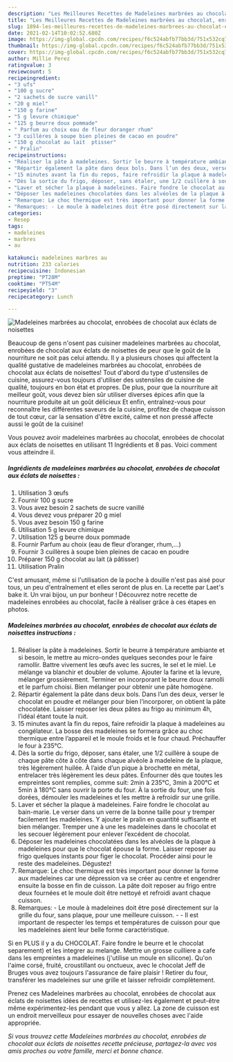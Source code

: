 ```yaml
---
description: "Les Meilleures Recettes de Madeleines marbrées au chocolat, enrobées de chocolat aux éclats de noisettes"
title: "Les Meilleures Recettes de Madeleines marbrées au chocolat, enrobées de chocolat aux éclats de noisettes"
slug: 1894-les-meilleures-recettes-de-madeleines-marbrees-au-chocolat-enrobees-de-chocolat-aux-eclats-de-noisettes
date: 2021-02-14T10:02:52.680Z
image: https://img-global.cpcdn.com/recipes/f6c524abfb77bb3d/751x532cq70/madeleines-marbrees-au-chocolat-enrobees-de-chocolat-aux-eclats-de-noisettes-photo-principale-de-la-recette.jpg
thumbnail: https://img-global.cpcdn.com/recipes/f6c524abfb77bb3d/751x532cq70/madeleines-marbrees-au-chocolat-enrobees-de-chocolat-aux-eclats-de-noisettes-photo-principale-de-la-recette.jpg
cover: https://img-global.cpcdn.com/recipes/f6c524abfb77bb3d/751x532cq70/madeleines-marbrees-au-chocolat-enrobees-de-chocolat-aux-eclats-de-noisettes-photo-principale-de-la-recette.jpg
author: Millie Perez
ratingvalue: 3
reviewcount: 5
recipeingredient:
- "3 ufs"
- "100 g sucre"
- "2 sachets de sucre vanill"
- "20 g miel"
- "150 g farine"
- "5 g levure chimique"
- "125 g beurre doux pommade"
- " Parfum au choix eau de fleur doranger rhum"
- "3 cuillères à soupe bien pleines de cacao en poudre"
- "150 g chocolat au lait  ptisser"
- " Pralin"
recipeinstructions:
- "Réaliser la pâte à madeleines. Sortir le beurre à température ambiante et si besoin, le mettre au micro-ondes quelques secondes pour le faire ramollir. Battre vivement les œufs avec les sucres, le sel et le miel. Le mélange va blanchir et doubler de volume. Ajouter la farine et la levure, mélanger grossièrement. Terminer en incorporant le beurre doux ramolli et le parfum choisi. Bien mélanger pour obtenir une pâte homogène."
- "Répartir également la pâte dans deux bols. Dans l’un des deux, verser le chocolat en poudre et mélanger pour bien l’incorporer, on obtient la pâte chocolatée. Laisser reposer les deux pâtes au frigo au minimum 4h, l’idéal étant toute la nuit."
- "15 minutes avant la fin du repos, faire refroidir la plaque à madeleines au congélateur. La bosse des madeleines se formera grâce au choc thermique entre l’appareil et le moule froids et le four chaud. Préchauffer le four à 235°C."
- "Dès la sortie du frigo, déposer, sans étaler, une 1/2 cuillère à soupe de chaque pâte côte à côte dans chaque alvéole à madeleine de la plaque, très légèrement huilée. À l’aide d’un pique à brochette en métal, entrelacer très légèrement les deux pâtes. Enfourner dès que toutes les empreintes sont remplies, comme suit: 2min à 235°C, 3min à 200°C et 5min à 180°C sans ouvrir la porte du four. À la sortie du four, une fois dorées, démouler les madeleines et les mettre à refroidir sur une grille."
- "Laver et sécher la plaque à madeleines. Faire fondre le chocolat au bain-marie. Le verser dans un verre de la bonne taille pour y tremper facilement les madeleines. Y ajouter le pralin en quantité suffisante et bien mélanger. Tremper une à une les madeleines dans le chocolat et les secouer légèrement pour enlever l’excédent de chocolat."
- "Déposer les madeleines chocolatées dans les alvéoles de la plaque à madeleines pour que le chocolat épouse la forme. Laisser reposer au frigo quelques instants pour figer le chocolat. Procéder ainsi pour le reste des madeleines. Dégustez!"
- "Remarque: Le choc thermique est très important pour donner la forme aux madeleines car une dépression va se créer au centre et engendrer ensuite la bosse en fin de cuisson. La pâte doit reposer au frigo entre deux fournées et le moule doit être nettoyé et refroidi avant chaque cuisson."
- "Remarques: - Le moule à madeleines doit être posé directement sur la grille du four, sans plaque, pour une meilleure cuisson. - Il est important de respecter les temps et températures de cuisson pour que les madeleines aient leur belle forme caractéristique."
categories:
- Resep
tags:
- madeleines
- marbres
- au

katakunci: madeleines marbres au 
nutrition: 233 calories
recipecuisine: Indonesian
preptime: "PT28M"
cooktime: "PT54M"
recipeyield: "3"
recipecategory: Lunch

---
```



![Madeleines marbrées au chocolat, enrobées de chocolat aux éclats de noisettes](https://img-global.cpcdn.com/recipes/f6c524abfb77bb3d/751x532cq70/madeleines-marbrees-au-chocolat-enrobees-de-chocolat-aux-eclats-de-noisettes-photo-principale-de-la-recette.jpg)

Beaucoup de gens n'osent pas cuisiner madeleines marbrées au chocolat, enrobées de chocolat aux éclats de noisettes de peur que le goût de la nourriture ne soit pas celui attendu. Il y a plusieurs choses qui affectent la qualité gustative de madeleines marbrées au chocolat, enrobées de chocolat aux éclats de noisettes! Tout d'abord du type d'ustensiles de cuisine, assurez-vous toujours d'utiliser des ustensiles de cuisine de qualité, toujours en bon état et propres. De plus, pour que la nourriture ait meilleur goût, vous devez bien sûr utiliser diverses épices afin que la nourriture produite ait un goût délicieux Et enfin, entraînez-vous pour reconnaître les différentes saveurs de la cuisine, profitez de chaque cuisson de tout cœur, car la sensation d'être excité, calme et non pressé affecte aussi le goût de la cuisine!

<!--inarticleads1-->

Vous pouvez avoir madeleines marbrées au chocolat, enrobées de chocolat aux éclats de noisettes en utilisant 11 Ingrédients et 8 pas. Voici comment vous atteindre il.

##### Ingrédients de madeleines marbrées au chocolat, enrobées de chocolat aux éclats de noisettes :

1. Utilisation 3 œufs
1. Fournir 100 g sucre
1. Vous avez besoin 2 sachets de sucre vanillé
1. Vous devez vous préparer 20 g miel
1. Vous avez besoin 150 g farine
1. Utilisation 5 g levure chimique
1. Utilisation 125 g beurre doux pommade
1. Fournir  Parfum au choix (eau de fleur d’oranger, rhum,...)
1. Fournir 3 cuillères à soupe bien pleines de cacao en poudre
1. Préparer 150 g chocolat au lait (à pâtisser)
1. Utilisation  Pralin


C&#39;est amusant, même si l&#39;utilisation de la poche à douille n&#39;est pas aisé pour tous, un peu d&#39;entraînement et elles seront de plus en. La recette par Laet&#39;s bake it. Un vrai bijou, un pur bonheur ! Découvrez notre recette de madeleines enrobées au chocolat, facile à réaliser grâce à ces étapes en photos. 

<!--inarticleads2-->

##### Madeleines marbrées au chocolat, enrobées de chocolat aux éclats de noisettes instructions :

1. Réaliser la pâte à madeleines. Sortir le beurre à température ambiante et si besoin, le mettre au micro-ondes quelques secondes pour le faire ramollir. Battre vivement les œufs avec les sucres, le sel et le miel. Le mélange va blanchir et doubler de volume. Ajouter la farine et la levure, mélanger grossièrement. Terminer en incorporant le beurre doux ramolli et le parfum choisi. Bien mélanger pour obtenir une pâte homogène.
1. Répartir également la pâte dans deux bols. Dans l’un des deux, verser le chocolat en poudre et mélanger pour bien l’incorporer, on obtient la pâte chocolatée. Laisser reposer les deux pâtes au frigo au minimum 4h, l’idéal étant toute la nuit.
1. 15 minutes avant la fin du repos, faire refroidir la plaque à madeleines au congélateur. La bosse des madeleines se formera grâce au choc thermique entre l’appareil et le moule froids et le four chaud. Préchauffer le four à 235°C.
1. Dès la sortie du frigo, déposer, sans étaler, une 1/2 cuillère à soupe de chaque pâte côte à côte dans chaque alvéole à madeleine de la plaque, très légèrement huilée. À l’aide d’un pique à brochette en métal, entrelacer très légèrement les deux pâtes. Enfourner dès que toutes les empreintes sont remplies, comme suit: 2min à 235°C, 3min à 200°C et 5min à 180°C sans ouvrir la porte du four. À la sortie du four, une fois dorées, démouler les madeleines et les mettre à refroidir sur une grille.
1. Laver et sécher la plaque à madeleines. Faire fondre le chocolat au bain-marie. Le verser dans un verre de la bonne taille pour y tremper facilement les madeleines. Y ajouter le pralin en quantité suffisante et bien mélanger. Tremper une à une les madeleines dans le chocolat et les secouer légèrement pour enlever l’excédent de chocolat.
1. Déposer les madeleines chocolatées dans les alvéoles de la plaque à madeleines pour que le chocolat épouse la forme. Laisser reposer au frigo quelques instants pour figer le chocolat. Procéder ainsi pour le reste des madeleines. Dégustez!
1. Remarque: Le choc thermique est très important pour donner la forme aux madeleines car une dépression va se créer au centre et engendrer ensuite la bosse en fin de cuisson. La pâte doit reposer au frigo entre deux fournées et le moule doit être nettoyé et refroidi avant chaque cuisson.
1. Remarques: - Le moule à madeleines doit être posé directement sur la grille du four, sans plaque, pour une meilleure cuisson. - - Il est important de respecter les temps et températures de cuisson pour que les madeleines aient leur belle forme caractéristique.


Si en PLUS il y a du CHOCOLAT. Faire fondre le beurre et le chocolat separement) et les integrer au melange. Mettre un grosse cuilliere a cafe dans les empreintes a madeleines (j&#39;utilise un moule en silicone). Qu&#39;on l&#39;aime corsé, fruité, croustillant ou onctueux, avec le chocolat Jeff de Bruges vous avez toujours l&#39;assurance de faire plaisir ! Retirer du four, transférer les madeleines sur une grille et laisser refroidir complètement. 

<!--inarticleads1-->

<p>
Prenez ces Madeleines marbrées au chocolat, enrobées de chocolat aux éclats de noisettes idées de recettes et utilisez-les également et peut-être même expérimentez-les pendant que vous y allez. La zone de cuisson est un endroit merveilleux pour essayer de nouvelles choses avec l'aide appropriée.
</p>

<p>
<i>Si vous trouvez cette Madeleines marbrées au chocolat, enrobées de chocolat aux éclats de noisettes recette précieuse, partagez-la avec vos amis proches ou votre famille, merci et bonne chance.</i>
</p>
